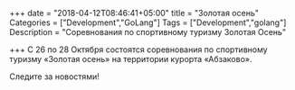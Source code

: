 +++
date = "2018-04-12T08:46:41+05:00"
title = "Золотая осень"
Categories = ["Development","GoLang"]
Tags = ["Development","golang"]
Description = "Соревнования по спортивному туризму Золотая Осень"

+++
С 26 по 28 Октября состоятся соревнования по спортивному туризму 
«Золотая осень» на территории курорта «Абзаково».

Следите за новостями!
